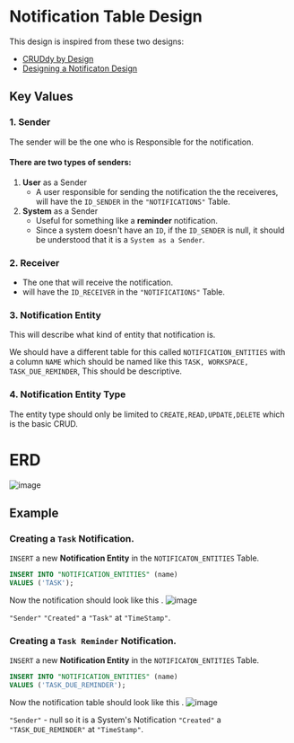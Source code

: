 # Notification Table Design

This design is inspired from these two designs:

- [CRUDdy by Design](https://github.com/adamwathan/laracon2017)
- [Designing a Notificaton Design](https://tannguyenit95.medium.com/designing-a-notification-system-1da83ca971bc)

## Key Values

### 1. Sender

The sender will be the one who is Responsible for the notification.

#### There are two types of senders:

1. **User** as a Sender
   - A user responsible for sending the notification the the receiveres, will have the `ID_SENDER` in the `"NOTIFICATIONS"` Table.
2. **System** as a Sender
   - Useful for something like a **reminder** notification.
   - Since a system doesn't have an `ID`, if the `ID_SENDER` is null, it should be understood that it is a `System as a Sender`.

### 2. Receiver

- The one that will receive the notification.
- will have the `ID_RECEIVER` in the `"NOTIFICATIONS"` Table.

### 3. Notification Entity

This will describe what kind of entity that notification is.

We should have a different table for this called `NOTIFICATION_ENTITIES` with a column `NAME` which should be named like this `TASK, WORKSPACE, TASK_DUE_REMINDER`, This should be descriptive.

### 4. Notification Entity Type

The entity type should only be limited to `CREATE,READ,UPDATE,DELETE`
which is the basic CRUD.

# ERD

![image](https://github.com/user-attachments/assets/b6f66fa8-30a1-4c46-b372-25f7cfc0e3e1)

## Example

### Creating a `Task` Notification.

`INSERT` a new **Notification Entity** in the `NOTIFICATON_ENTITIES` Table.

```sql
INSERT INTO "NOTIFICATION_ENTITIES" (name)
VALUES ('TASK');
```

Now the notification should look like this .
![image](https://github.com/user-attachments/assets/8ecb36bb-62e7-4a66-a139-1a75dd67c8b3)

`"Sender"` `"Created"` a `"Task"` at `"TimeStamp"`.

### Creating a `Task Reminder` Notification.

`INSERT` a new **Notification Entity** in the `NOTIFICATON_ENTITIES` Table.

```sql
INSERT INTO "NOTIFICATION_ENTITIES" (name)
VALUES ('TASK_DUE_REMINDER');
```

Now the notification table should look like this .
![image](https://github.com/user-attachments/assets/28b6c6f1-623d-45e5-b314-ee53410eefd2)

`"Sender"` - null so it is a System's Notification
`"Created"` a `"TASK_DUE_REMINDER"` at `"TimeStamp"`.
